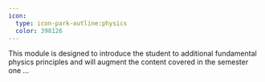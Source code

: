 ```yaml
---
icon:
  type: icon-park-outline:physics
  color: 398126
---
```


This module is designed to introduce the student to additional fundamental physics principles and will augment the content covered in the semester one ... 
